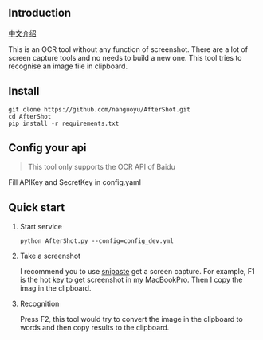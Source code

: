 ## Introduction

[中文介绍](./README_CN.md)

This is an OCR tool without any function of screenshot. There are
a lot of screen capture tools and no needs to build a new one. 
This tool tries to recognise an image file in clipboard.

## Install

```Shell 
git clone https://github.com/nanguoyu/AfterShot.git
cd AfterShot
pip install -r requirements.txt
```

## Config your api

> This tool only supports the OCR API of Baidu

Fill APIKey and SecretKey in  config.yaml 

## Quick start
 
1. Start service

    ``` 
    python AfterShot.py --config=config_dev.yml
    ``` 

2. Take a screenshot 
 
    I recommend you to use [snipaste](https://zh.snipaste.com/) get a screen capture. For example, F1 is the hot key to
    get screenshot in my MacBookPro. Then I copy the imag in the clipboard.
    
3. Recognition
    
    Press F2, this tool would try to convert the image in the clipboard to words and then copy results to the clipboard.
    
 
